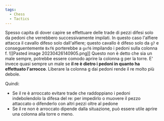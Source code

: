 ```yaml
---
tags:
  - Chess
  - Tactics
---
```



Spesso capita di dover capire se effettuare delle trade di pezzi difesi solo da pedoni che verrebbero successivamente impilati.
In questo caso l'alfiere attacca il cavallo difeso solo dall'alfiere; questo cavallo è difeso solo da `g7` e conseguentemente `Bxf6` porterebbe a `gxf6` impilando i pedoni sulla colonna f.
![[Pasted image 20230426140905.png]]
Questo non è detto che sia un male sempre, potrebbe essere comodo aprire la colonna g per la torre.
E' invece quasi sempre un male se **il re è dietro i pedoni in quanto ha effettuato l'arrocco**.
Liberare la colonna g dai pedoni rende il re molto più debole.

Quindi:
* Se il re è arroccato evitare trade che raddoppiano i pedoni indebolendolo la difesa del re: per impedirlo o muovere il pezzo attaccato o difenderlo con altri pezzi oltre al pedone
* Se il re non è arroccato dipende dalla situazione, può essere utile aprire una colonna alla torre o meno.